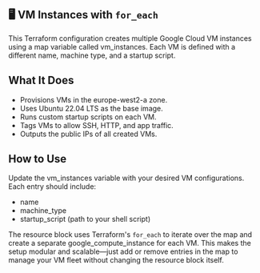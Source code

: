 ## 🖥️ VM Instances with `for_each`
This Terraform configuration creates multiple Google Cloud VM instances using a map variable called vm_instances. Each VM is defined with a different name, machine type, and a startup script.

## What It Does
- Provisions VMs in the europe-west2-a zone.
- Uses Ubuntu 22.04 LTS as the base image.
- Runs custom startup scripts on each VM.
- Tags VMs to allow SSH, HTTP, and app traffic.
- Outputs the public IPs of all created VMs.


## How to Use
Update the vm_instances variable with your desired VM configurations. Each entry should include:
- name
- machine_type
- startup_script (path to your shell script)

The resource block uses Terraform's `for_each` to iterate over the map and create a separate google_compute_instance for each VM. This makes the setup modular and scalable—just add or remove entries in the map to manage your VM fleet without changing the resource block itself.
